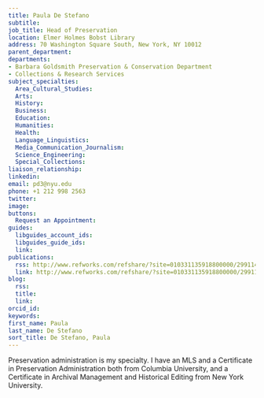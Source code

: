 ```yaml
---
title: Paula De Stefano
subtitle: 
job_title: Head of Preservation
location: Elmer Holmes Bobst Library
address: 70 Washington Square South, New York, NY 10012
parent_department: 
departments:
- Barbara Goldsmith Preservation & Conservation Department
- Collections & Research Services
subject_specialties:
  Area_Cultural_Studies:
  Arts:
  History:
  Business:
  Education:
  Humanities:
  Health:
  Language_Linguistics:
  Media_Communication_Journalism:
  Science_Engineering:
  Special_Collections:
liaison_relationship:
linkedin: 
email: pd3@nyu.edu
phone: +1 212 998 2563
twitter: 
image: 
buttons:
  Request an Appointment: 
guides:
  libguides_account_ids: 
  libguides_guide_ids: 
  link: 
publications:
  rss: http://www.refworks.com/refshare/?site=010331135918800000/29911469115885903/Profile%20Publications&rss
  link: http://www.refworks.com/refshare/?site=010331135918800000/29911469115885903/Profile%20Publications&rss'
blog:
  rss: 
  title: 
  link: 
orcid_id: 
keywords:
first_name: Paula
last_name: De Stefano
sort_title: De Stefano, Paula
---
```


Preservation administration is my specialty. I have an MLS and a Certificate in Preservation Administration both from Columbia University, and a Certificate in Archival Management and Historical Editing from New York University.
